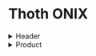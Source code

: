 # Thoth ONIX

<details>
  <summary>Header</summary>
  
  `Mandatory` `Composable`
    
  File information
  
<details>
  <summary>Sender</summary>
  
  `Mandatory` `Composable`
  
  Information about the entity sending the file
  
<details>
  <summary>SenderName</summary>
      
  `Mandatory`
  
  The name of the entity sending the file
  
</details>
<details>
  <summary>EmailAddress</summary>

  `Mandatory`

  Email address of contact at sending entity
  
</details>
</details>
<details>
  <summary>SentDateTime</summary>
    
  `Mandatory`
  
  Specifies the date and time when the file is being sent.

  YYYYMMDDThhmmss (Date e time) format recommended
</details>
</details>
<details>
  <summary>Product</summary>
  
  `Mandatory` `Composable` `Repeatable`
  
  Information about the publication.

  Mandatory for each publication in the file; at least one `<Product>` tag should be included per file.
  
<details>
  <summary>RecordReference</summary>

  `Mandatory`

  Identify the Information record which you send out about that product
  
</details>
<details>
  <summary>NotificationType</summary>

  `Mandatory`

  Indicates the type of notification or update which you are sending
  
  Default: 03 (Notification confirmed on publication)

</details>
<details>
  <summary>ProductIdentifier</summary>

  `Mandatory` `Composable` `Repeatable`

  An identifier of the product
    
<details>
  <summary>ProductIDType</summary>
  
  `Mandatory`

  ONIX code specifying the Product Identifier type provided.

  Mandatory in each occurrence of the `<ProductIdentifier>`

  Available codes:
  <table>
    <tr>
      <th>ONIX Code</th>
      <th>Description</th>
    </tr>
    <tr>
      <td>01</td>
      <td>Proprietary</td>
    </tr>
    <tr>
      <td>06</td>
      <td>DOI</td>
    </tr>
    <tr>
      <td>13</td>
      <td>LCCN</td>
    </tr>
    <tr>
      <td>15</td>
      <td>ISBN-13</td>
    </tr>
    <tr>
      <td>23</td>
      <td>OCLC</td>
    </tr>
  </table>
</details>
<details>
  <summary>IDTypeName</summary>
  
  `Optional`
  
  A name which identifies a proprietary identifier.
  
  Must be used when, and only when, the code in the `<ProductIDType>` element indicates a proprietary identifier (ONIX code 01).
  
</details>
<details>
  <summary>IDValue</summary>

  `Mandatory`

  The identifier value of the type specified in the `<ProductIDType>` element.
  
  Mandatory in each occurrence of the `<ProductIdentifier>`.
  
</details>
</details>
<details>
    <summary>DescriptiveDetail</summary>
    <details>
        <summary>ProductComposition</summary>
    </details>
    <details>
        <summary>ProductForm</summary>
    </details>
    <details>
        <summary>ProductFormDetail</summary>
    </details>
    <details>
        <summary>PrimaryContentType</summary>
    </details>
    <details>
        <summary>Measure</summary>
        <details>
            <summary>MeasureType</summary>
        </details>
        <details>
            <summary>Measurement</summary>
        </details>
        <details>
            <summary>MeasureUnitCode</summary>
        </details>
    </details>
    <details>
        <summary>EpubLicense</summary>
        <details>
            <summary>EpubLicenseName</summary>
        </details>
        <details>
            <summary>EpubLicenseExpression</summary>
            <details>
                <summary>EpubLicenseExpressionType</summary>
            </details>
            <details>
                <summary>EpubLicenseExpressionLink</summary>
            </details>
        </details>  
    </details>
    <details>
        <summary>TitleDetail</summary>
        <details>
            <summary>TitleType</summary>
        </details>
        <details>
            <summary>TitleElement</summary>
            <details>
                <summary>TitleElementLevel</summary>
            </details>
            <details>
                <summary>TitleText</summary>
            </details>
            <details>
                <summary>Subtitle</summary>
            </details>
        </details>
    </details>
    <details>
        <summary>Contributor</summary>
        <details>
            <summary>SequenceNumber</summary>
        </details>
        <details>
            <summary>ContributorRole</summary>
        </details>
        <details>
            <summary>NameIdentifier</summary>
            <details>
                <summary>NameIDType</summary>
            </details>
            <details>
                <summary>IDValue</summary>
            </details>
        </details>
        <details>
            <summary>PersonName</summary>
        </details>
        <details>
            <summary>NamesBeforeKey</summary>
        </details>
        <details>
            <summary>KeyNames</summary>
        </details>
        <details>
            <summary>ProfessionalAffiliation</summary>
            <details>
                <summary>ProfessionalPosition</summary>
            </details>
            <details>
                <summary>Affiliation</summary>
            </details>
        </details>
        <details>
            <summary>BiographicalNote</summary>
        </details>
        <details>
            <summary>Website</summary>
            <details>
                <summary>WebsiteRole</summary>
            </details>
            <details>
                <summary>WebsiteDescription</summary>
            </details>
            <details>
                <summary>WebsiteLink</summary>
            </details>
        </details>
    </details>
    <details>
        <summary>Edition</summary>
        <details>
            <summary>EditionNumber</summary>
        </details>
    </details>
    <details>
        <summary>Language</summary>
        <details>
            <summary>LanguageRole</summary>
        </details>
        <details>
            <summary>LanguageCode</summary>
        </details>
    </details>
    <details>
        <summary>Extent</summary>
        <details>
            <summary>ExtentType</summary>
        </details>
        <details>
            <summary>ExtentValue</summary>
        </details>
        <details>
            <summary>ExtentUnit</summary>
        </details>
    </details>
    <details>
        <summary>IllustrationsNote</summary>
    </details>
    <details>
        <summary>AncillaryContent</summary>
        <details>
            <summary>AncillaryContentType</summary>
        </details>
        <details>
            <summary>AncillaryContentDescription</summary>
        </details>
        <details>
            <summary>Number</summary>
        </details>
    </details>
    <details>
        <summary>Subject</summary>
        <details>
            <summary>MainSubject</summary>
        </details>
        <details>
            <summary>SubjectSchemeIdentifier</summary>
        </details>
        <details>
            <summary>SubjectHeadingText</summary>
        </details>
        <details>
            <summary>SubjectCode</summary>
        </details>
    </details>
    <details>
        <summary>Audience</summary>
        <details>
            <summary>AudienceCodeType</summary>
        </details>
        <details>
            <summary>AudienceCodeValue</summary>
        </details>
    </details>
</details>
<details>
    <summary>CollateralDetail</summary>
    <details>
        <summary>TextContent</summary>
        <details>
            <summary>TextType</summary>
        </details>
        <details>
            <summary>ContentAudience</summary>
        </details>
        <details>
            <summary>Text</summary>
        </details>
    </details>
    <details>
        <summary>SupportingResource</summary>
        <details>
            <summary>ResourceContentType</summary>
        </details>
        <details>
            <summary>ContentAudience</summary>
        </details>
        <details>
            <summary>ResourceMode</summary>
        </details>
        <details>
            <summary>ResourceFeature</summary>
            <details>
                <summary>ResourceFeatureType</summary>
            </details>
            <details>
                <summary>FeatureNote</summary>
            </details>
        </details>
        <details>
            <summary>ResourceVersion</summary>
            <details>
                <summary>ResourceForm</summary>
            </details>
            <details>
                <summary>ResourceLink</summary>
            </details>
        </details>
    </details>
</details>
<details>
    <summary>ContentDetail</summary>
    <details>
        <summary>ContentItem</summary>
        <details>
            <summary>LevelSequenceNumber</summary>
        </details>
    </details>
    <details>
        <summary>TextItem</summary>
        <details>
            <summary>TextItemType</summary>
        </details>
        <details>
            <summary>TextItemIdentifier</summary>
            <details>
                <summary>TextItemIDType</summary>
            </details>
            <details>
                <summary>IDValue</summary>
            </details>
        </details>
    </details>
    <details>
        <summary>PageRun</summary>
        <details>
            <summary>FirstPageNumber</summary>
        </details>
        <details>
            <summary>LastPageNumber</summary>
        </details>
    </details>
    <details>
        <summary>NumberOfPages</summary>
    </details>
</details>
<details>
    <summary>PublishingDetail</summary>
    <details>
        <summary>Imprint</summary>
        <details>
            <summary>ImprintName</summary>
            <details>
                <summary>ImprintIdentifier</summary>
                <details>
                    <summary>ImprintIDType</summary>
                </details>
                <details>
                    <summary>IDTypeName</summary>
                </details>
                <details>
                    <summary>IDValue</summary>
                </details>
            </details>
        </details>
    </details>
    <details>
        <summary>Publisher</summary>
        <details>
            <summary>PublishingRole</summary>
        </details>
        <details>
            <summary>PublisherIdentifier</summary>
            <details>
                <summary>PublisherIDType</summary>
            </details>
            <details>
                <summary>IDValue</summary>
            </details>
        </details>
        <details>
            <summary>PublisherName</summary>
        </details>
        <details>
            <summary>Website</summary>
            <details>
                <summary>WebsiteRole</summary>
            </details>
            <details>
                <summary>WebsiteDescription</summary>
            </details>
            <details>
                <summary>WebsiteLink</summary>
            </details>
        </details>
        <details>
            <summary>Funding</summary>
            <details>
                <summary>FundingIdentifier</summary>
                <details>
                    <summary>FundingIDType</summary>
                </details>
                <details>
                    <summary>IDTypeName</summary>
                </details>
                <details>
                    <summary>IDValue</summary>
                </details>
            </details>
        </details>
    </details>
    <details>
        <summary>CityOfPublication</summary>
    </details>
    <details>
        <summary>PublishingStatus</summary>
    </details>
    <details>
        <summary>PublishingDate</summary>
        <details>
            <summary>PublishingDateRole</summary>
        </details>
        <details>
            <summary>Date</summary>
        </details>
    </details>
    <details>
        <summary>CopyrightStatement</summary>
        <details>
            <summary>CopyrightOwner</summary>
            <details>
                <summary>PersonName</summary>
            </details>
        </details>
    </details>
    <details>
        <summary>SalesRights</summary>
        <details>
            <summary>SalesRightsType</summary>
        </details>
        <details>
            <summary>Territory</summary>
            <details>
                <summary>RegionsIncluded</summary>
            </details>
        </details>
    </details>
</details>
<details>
    <summary>RelatedMaterial</summary>
    <details>
        <summary>RelatedWork</summary>
        <details>
            <summary>WorkRelationCode</summary>
        </details>
        <details>
            <summary>WorkIdentifier</summary>
            <details>
                <summary>WorkIDType</summary>
            </details>
            <details>
                <summary>IDValue</summary>
            </details>
        </details>
    </details>
    <details>
        <summary>RelatedProduct</summary>
        <details>
            <summary>ProductRelationCode</summary>
        </details>
        <details>
            <summary>ProductIdentifier</summary>
            <details>
                <summary>ProductIDType</summary>
            </details>
            <details>
                <summary>IDTypeName</summary>
            </details>
            <details>
                <summary>IDValue</summary>
            </details>
        </details>
    </details>
</details>
<details>
    <summary>ProductSupply</summary>
    <details>
        <summary>Market</summary>
        <details>
            <summary>Territory</summary>
            <details>
                <summary>RegionsIncluded</summary>
            </details>
        </details>
    </details>
    <details>
        <summary>SupplyDetail</summary>
        <details>
            <summary>Supplier</summary>
            <details>
                <summary>SupplierRole</summary>
            </details>
            <details>
                <summary>SupplierName</summary>
            </details>
            <details>
                <summary>Website</summary>
                <details>
                    <summary>WebsiteRole</summary>
                </details>
                <details>
                    <summary>WebsiteDescription</summary>
                </details>
                <details>
                    <summary>WebsiteLink</summary>
                </details>
            </details>
        </details>
        <details>
            <summary>ProductAvailability</summary>
        </details>
        <details>
            <summary>SupplyDate</summary>
            <details>
                <summary>SupplyDateRole</summary>
            </details>
        </details>
        <details>
            <summary>UnpricedItemType</summary>
        </details>
        <details>
            <summary>Price</summary>
            <details>
                <summary>PriceType</summary>
            </details>
            <details>
                <summary>PriceAmount</summary>
            </details>
            <details>
                <summary>CurrencyCode</summary>
            </details>
            <details>
                <summary>Territory</summary>
                <details>
                    <summary>RegionsIncluded</summary>
                </details>
            </details>
        </details>
    </details>
</details>
</details>
